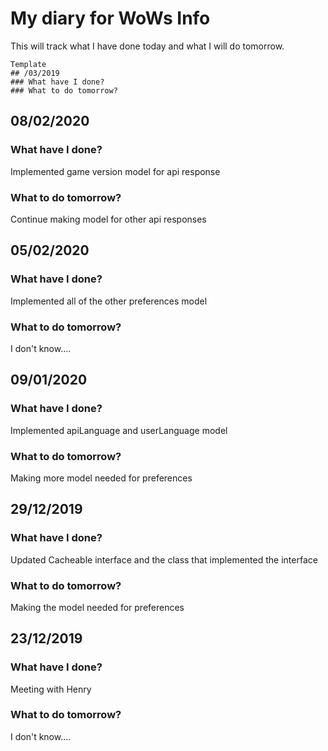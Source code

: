 # My diary for WoWs Info
This will track what I have done today and what I will do tomorrow.
~~~
Template
## /03/2019
### What have I done?
### What to do tomorrow?
~~~

## 08/02/2020
### What have I done?
Implemented game version model for api response
### What to do tomorrow?
Continue making model for other api responses

## 05/02/2020
### What have I done?
Implemented all of the other preferences model
### What to do tomorrow?
I don't know....

## 09/01/2020
### What have I done?
Implemented apiLanguage and userLanguage model
### What to do tomorrow?
Making more model needed for preferences

## 29/12/2019
### What have I done?
Updated Cacheable interface and the class that implemented the interface
### What to do tomorrow?
Making the model needed for preferences

## 23/12/2019
### What have I done?
Meeting with Henry
### What to do tomorrow?
I don't know....
